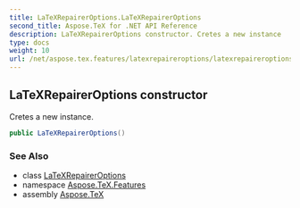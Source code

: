 ```yaml
---
title: LaTeXRepairerOptions.LaTeXRepairerOptions
second_title: Aspose.TeX for .NET API Reference
description: LaTeXRepairerOptions constructor. Cretes a new instance
type: docs
weight: 10
url: /net/aspose.tex.features/latexrepaireroptions/latexrepaireroptions/
---
```

## LaTeXRepairerOptions constructor

Cretes a new instance.

```csharp
public LaTeXRepairerOptions()
```

### See Also

* class [LaTeXRepairerOptions](../)
* namespace [Aspose.TeX.Features](../../latexrepaireroptions/)
* assembly [Aspose.TeX](../../../)


